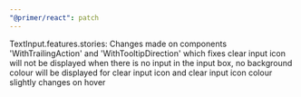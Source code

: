 ```yaml
---
"@primer/react": patch
---
```


TextInput.features.stories: Changes made on components 'WithTrailingAction' and 'WithTooltipDirection' which fixes
clear input icon will not be displayed when there is no input in the input box, no background colour will be displayed for clear input icon and clear input icon colour slightly changes on hover 